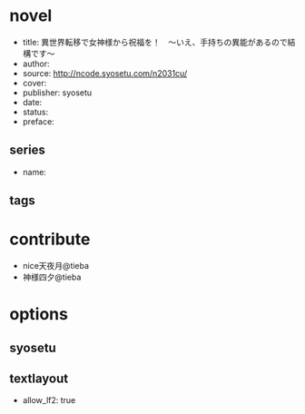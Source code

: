 # novel

- title: 異世界転移で女神様から祝福を！　～いえ、手持ちの異能があるので結構です～
- author: 
- source: http://ncode.syosetu.com/n2031cu/
- cover: 
- publisher: syosetu
- date: 
- status: 
- preface: 

## series

- name: 

## tags


# contribute

- nice天夜月@tieba
- 神様四夕@tieba

# options

## syosetu


## textlayout

- allow_lf2: true
